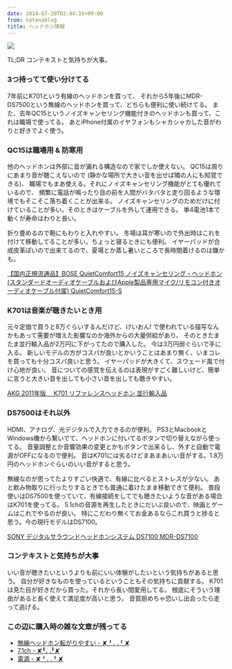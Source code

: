 ```yaml
---
date: 2014-07-20T02:44:15+09:00
from: hatenablog
title: ヘッドホン情報
---
```

![](http://cdn-ak.f.st-hatena.com/images/fotolife/r/r7kamura/20140720/20140720030013.png)

TL;DR コンテキストと気持ちが大事。

### 3つ持ってて使い分けてる

7年前にK701という有線のヘッドホンを買って、 それから5年後にMDR-DS7500という無線のヘッドホンを買って、どちらも便利に使い続けてる。 また、去年QC15というノイズキャンセリング機能付きのヘッドホンも買って、これは職場で使ってる。 あとiPhone付属のイヤフォンもシャカシャカした音がわりと好きでよく使う。

### QC15は職場用 & 防寒用

他のヘッドホンは外部に音が漏れる構造なので家でしか使えない。 QC15は周りにあまり音が聴こえないので (静かな場所で大きい音を出せば隣の人にも知覚できる)、 職場でもまあ使える。それにノイズキャンセリング機能がとても優れているので、 頻繁に電話が鳴ったり目の前を人間がバタバタと走り回るような環境でもそこそこ落ち着くことが出来る。 ノイズキャンセリングのためだけに付けていることが多い。そのときはケーブルを外して運用できる。 単4電池1本で動くが寿命はわりと長い。

折り畳めるので鞄にもわりと入れやすい。 冬場は耳が寒いので外出時はこれを付けて移動してることが多い。ちょっと寝るときにも便利。 イヤーパッドが合成皮革ぽいので出来てるので、夏場とか蒸し暑いところで長時間着けるのは嫌かも。

[【国内正規流通品】BOSE QuietComfort15 ノイズキャンセリング・ヘッドホン (スタンダードオーディオケーブルおよびApple製品専用マイク/リモコン付きオーディオケーブル付属) QuietComfort15-S](https://www.amazon.co.jp/dp/B0056Z73FY)
### K701は音楽が聴きたいとき用

元々定価で買うと8万ぐらいするんだけど、けいおん! で使われている描写なんかもあって需要が増えた影響なのか海外からの大量供給があり、 そのときたまたま並行輸入品が2万円に下がってたので購入した。 今は3万円弱ぐらいで手に入る。 新しいモデルの方がコスパが良いとかいうことはあまり無く、いまコレを買っても十分コスパ良いと思う。 イヤーパッドが大きくて、スウェード風で付け心地が良い。 音についての感覚を伝えるのは表現がすごく難しいけど、簡単に言うと大きい音を出しても小さい音を出しても聴きやすい。

[AKG 2011年版　 K701 リファレンスヘッドホン 並行輸入品](https://www.amazon.co.jp/dp/B000EBBJ6Y)
### DS7500はそれ以外

HDMI、アナログ、光デジタルで入力できるのが便利。 PS3とMacbookとWindows機から繋いでて、ヘッドホンに付いてるボタンで切り替えながら使ってる。 音量調整とか音響効果の変更とかもボタンで出来るし、外すと自動で電源がOFFになるので便利。 音はK701には劣るけどまあまあいい音がする。1.8万円のヘッドホンぐらいのいい音がすると思う。

無線なのが思ってたよりすごい快適で、有線に比べるとストレスが少ない。 あと飲み物取りに行ったりするときでも普通に着けたまま移動できて便利。 普段使いはDS7500を使っていて、有線接続をしてでも聴きたいような音がある場合はK701を使ってる。 5.1chの音源を再生したときにだいぶ良いので、映画とゲームはこれでやるのが良い。 特にこだわり無くてお金あるならこれ買うと捗ると思う。今の現行モデルはDS7100。

[SONY デジタルサラウンドヘッドホンシステム DS7100 MDR-DS7100](https://www.amazon.co.jp/dp/B002PF2DEE)
### コンテキストと気持ちが大事

いい音が聴きたいというよりも前にいい体験がしたいという気持ちがあると思う。 自分が好きなものを使っているということもその気持ちに貢献する。 K701は見た目が好きだから買った。それから長い間愛用してる。 根底にそういう理由があると長く使えて満足度が高いと思う。 音質厨めちゃ恐いし出会ったら走って逃げる。

### この辺に購入時の雑な文章が残ってる

- [無線ヘッドホン転がりやすい - ✘╹◡╹✘](http://r7kamura.hatenablog.com/entry/2012/08/22/005021)
- [7.1ch - ✘╹◡╹✘](http://r7kamura.hatenablog.com/entry/2012/08/10/135239)
- [電源 - ✘╹◡╹✘](http://r7kamura.hatenablog.com/entry/2012/08/17/162244)
